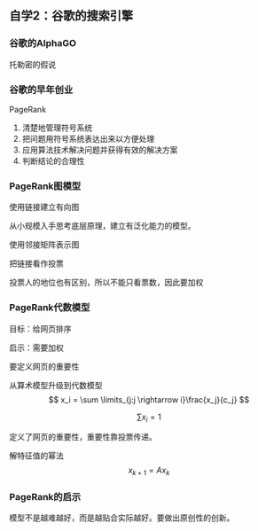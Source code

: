 ## 自学2：谷歌的搜索引擎

### 谷歌的AlphaGO

托勒密的假说

### 谷歌的早年创业

PageRank

1. 清楚地管理符号系统
2. 把问题用符号系统表达出来以方便处理
3. 应用算法技术解决问题并获得有效的解决方案
4. 判断结论的合理性

### PageRank图模型

使用链接建立有向图

从小规模入手思考底层原理，建立有泛化能力的模型。

使用邻接矩阵表示图

把链接看作投票

投票人的地位也有区别，所以不能只看票数，因此要加权

### PageRank代数模型

目标：给网页排序

启示：需要加权

要定义网页的重要性

从算术模型升级到代数模型
$$
x_i = \sum \limits_{j:j \rightarrow i}\frac{x_j}{c_j}
$$

$$
\sum x_i = 1
$$

定义了网页的重要性，重要性靠投票传递。

解特征值的幂法
$$
x_{k+1} = Ax_{k}
$$

### PageRank的启示

模型不是越难越好，而是越贴合实际越好。要做出原创性的创新。